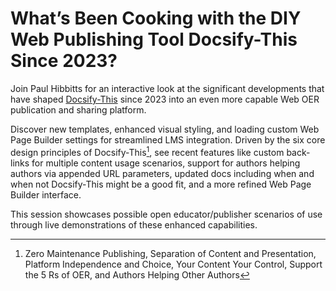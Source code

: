 # What’s Been Cooking with the DIY Web Publishing Tool Docsify-This Since 2023?

Join Paul Hibbitts for an interactive look at the significant developments that have shaped [Docsify-This](https://docsify-this.net) since 2023 into an even more capable Web OER publication and sharing platform.

Discover new templates, enhanced visual styling, and loading custom Web Page Builder settings for streamlined LMS integration. Driven by the six core design principles of Docsify-This[^1], see recent features like custom back-links for multiple content usage scenarios, support for authors helping authors via appended URL parameters, updated docs including when and when not Docsify-This might be a good fit, and a more refined Web Page Builder interface.

This session showcases possible open educator/publisher scenarios of use through live demonstrations of these enhanced capabilities.

[^1]: Zero Maintenance Publishing, Separation of Content and Presentation, Platform Independence and Choice, Your Content Your Control, Support the 5 Rs of OER, and Authors Helping Other Authors
